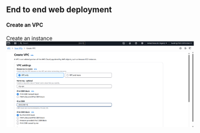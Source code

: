 ## End to end web deployment
#### Create an VPC
Create an instance
![img_1.png](.github/images/img_1.png)
